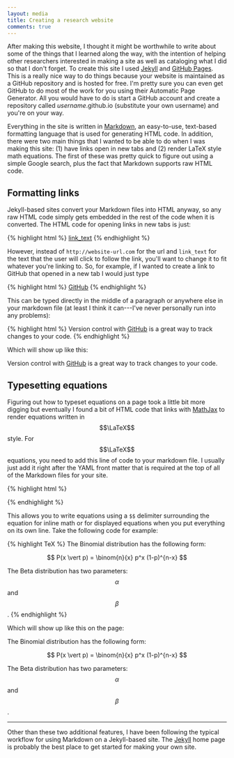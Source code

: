 ```yaml
---
layout: media
title: Creating a research website
comments: true
---
```

<script type="text/javascript" src="http://cdn.mathjax.org/mathjax/latest/MathJax.js?config=TeX-AMS-MML_HTMLorMML"></script>

After making this website, I thought it might be worthwhile to write about some of the things that I learned along the way, with the intention of helping other researchers interested in making a site as well as cataloging what I did so that I don't forget. 
To create this site I used <a href="http://jekyllrb.com/" target="_blank">Jekyll</a> and <a href="https://pages.github.com/" target="_blank">GitHub Pages</a>. 
This is a really nice way to do things because your website is maintained as a GitHub repository and is hosted for free. 
I'm pretty sure you can even get GitHub to do most of the work for you using their Automatic Page Generator. 
All you would have to do is start a GitHub account and create a repository called *username*.github.io (substitute your own username) and you're on your way. 

Everything in the site is written in <a href="https://guides.github.com/features/mastering-markdown/" target="_blank">Markdown</a>, an easy-to-use, text-based formatting language that is used for generating HTML code. 
In addition, there were two main things that I wanted to be able to do when I was making this site: (1) have links open in new tabs and (2) render LaTeX style math equations. 
The first of these was pretty quick to figure out using a simple Google search, plus the fact that Markdown supports raw HTML code. 

## Formatting links

Jekyll-based sites convert your Markdown files into HTML anyway, so any raw HTML code simply gets embedded in the rest of the code when it is converted. 
The HTML code for opening links in new tabs is just: 

{% highlight html %}
<a href="http://website-url.com" target="_blank">link_text</a>
{% endhighlight %}

However, instead of `http://website-url.com` for the url and `link_text` for the text that the user will click to follow the link, you'll want to change it to fit whatever you're linking to. 
So, for example, if I wanted to create a link to GitHub that opened in a new tab I would just type 

{% highlight html %}
<a href="https://github.com/" target="_blank">GitHub</a>
{% endhighlight %}

This can be typed directly in the middle of a paragraph or anywhere else in your markdown file (at least I think it can---I've never personally run into any problems):

{% highlight html %}
Version control with <a href="https://github.com/" target="_blank">GitHub</a> is a great way to track changes to your code. 
{% endhighlight %}

Which will show up like this:

Version control with <a href="https://github.com/" target="_blank">GitHub</a> is a great way to track changes to your code. 

## Typesetting equations

Figuring out how to typeset equations on a page took a little bit more digging but eventually I found a bit of HTML code that links with <a href="http://www.mathjax.org/" target="_blank">MathJax</a> to render equations written in $$\LaTeX$$ style. 
For $$\LaTeX$$ equations, you need to add this line of code to your markdown file. 
I usually just add it right after the YAML front matter that is required at the top of all of the Markdown files for your site.

{% highlight html %}
<script type="text/javascript" src="http://cdn.mathjax.org/mathjax/latest/MathJax.js?config=TeX-AMS-MML_HTMLorMML"></script>
{% endhighlight %}

This allows you to write equations using a `$$` delimiter surrounding the equation for inline math or for displayed equations when you put everything on its own line. 
Take the following code for example:


{% highlight TeX %}
The Binomial distribution has the following form:

$$
P(x \vert p) = \binom{n}{x} p^x (1-p)^{n-x}
$$

The Beta distribution has two parameters: $$\alpha$$ and $$\beta$$.
{% endhighlight %}

Which will show up like this on the page:


The Binomial distribution has the following form:

$$
P(x \vert p) = \binom{n}{x} p^x (1-p)^{n-x}
$$

The Beta distribution has two parameters: $$\alpha$$ and $$\beta$$.

--------

Other than these two additional features, I have been following the typical workflow for using Markdown on a Jekyll-based site. 
The <a href="http://jekyllrb.com/" target="_blank">Jekyll</a> home page is probably the best place to get started for making your own site. 
